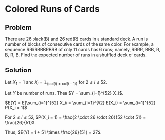 # Colored Runs of Cards

## Problem

There are 26 black(B) and 26 red(R) cards in a standard deck. A run is number of blocks of consecutive cards of the same color. For example, a sequence RRRRBBBRBRB of only 11 cards has 6 runs; namely, RRRR, BBB, R, B, R, B. Find the expected number of runs in a shuffled deck of cards.

## Solution

Let $X_1 = 1$ and $X_i = \mathbb{1}_{\{\textrm{col}(i) \neq \textrm{col}(i-1)\}}$ for $2 \leq i \leq 52$.

Let $Y$ be number of runs. Then $Y = \sum_{i=1}^{52} X_i$.

$E(Y) = E(\sum_{i=1}^{52} X_i) = \sum_{i=1}^{52} E(X_i) = \sum_{i=1}^{52} P(X_i = 1)$

For $2 \leq i \leq 52$, $P(X_i = 1) = \frac{2 \cdot 26 \cdot 26}{52 \cdot 51} = \frac{26}{51}$.

Thus, $E(Y) = 1 + 51 \times \frac{26}{51} = 27$.